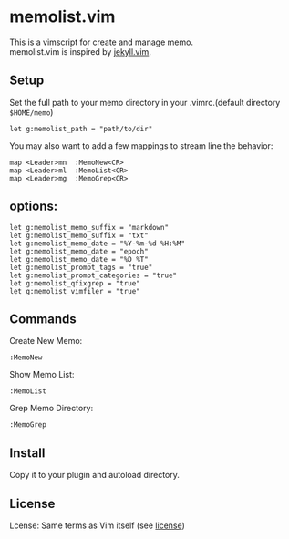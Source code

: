 # memolist.vim

This is a vimscript for create and manage memo.  
memolist.vim is inspired by [jekyll.vim](https://github.com/csexton/jekyll.vim).

## Setup

Set the full path to your memo directory in your .vimrc.(default directory `$HOME/memo`)

    let g:memolist_path = "path/to/dir"

You may also want to add a few mappings to stream line the behavior:

    map <Leader>mn  :MemoNew<CR>
    map <Leader>ml  :MemoList<CR>
    map <Leader>mg  :MemoGrep<CR>

## options:

    let g:memolist_memo_suffix = "markdown"
    let g:memolist_memo_suffix = "txt"
    let g:memolist_memo_date = "%Y-%m-%d %H:%M"
    let g:memolist_memo_date = "epoch"
    let g:memolist_memo_date = "%D %T"
    let g:memolist_prompt_tags = "true"
    let g:memolist_prompt_categories = "true"
    let g:memolist_qfixgrep = "true"
    let g:memolist_vimfiler = "true"

## Commands

Create New Memo:

    :MemoNew

Show Memo List:

    :MemoList

Grep Memo Directory:

    :MemoGrep

## Install

Copy it to your plugin and autoload directory.

## License

Lcense: Same terms as Vim itself (see [license](http://vimdoc.sourceforge.net/htmldoc/uganda.html#license))
